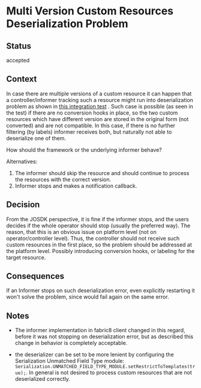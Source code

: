 # Multi Version Custom Resources Deserialization Problem

## Status

accepted

## Context

In case there are multiple versions of a custom resource it can happen that a controller/informer tracking
such a resource might run into deserialization problem as shown
in [this integration test](https://github.com/operator-framework/java-operator-sdk/blob/07aab1a9914d865364d7236e496ef9ba5b50699e/operator-framework/src/test/java/io/javaoperatorsdk/operator/MultiVersionCRDIT.java#L55-L55)
.
Such case is possible (as seen in the test) if there are no conversion hooks in place, so the two custom resources
which have different version are stored in the original form (not converted) and are not compatible.
In this case, if there is no further filtering (by labels) informer receives both, but naturally not able to deserialize
one of them.

How should the framework or the underlying informer behave?

Alternatives:

1. The informer should skip the resource and should continue to process the resources with the correct version.
2. Informer stops and makes a notification callback.

## Decision

From the JOSDK perspective, it is fine if the informer stops, and the users decides if the whole operator should stop
(usually the preferred way). The reason, that this is an obvious issue on platform level (not on operator/controller
level). Thus, the controller should not receive such custom resources in the first place, so the problem should be
addressed at the platform level. Possibly introducing conversion hooks, or labeling for the target resource.

## Consequences

If an Informer stops on such deserialization error, even explicitly restarting it won't solve the problem, since
would fail again on the same error.

## Notes

- The informer implementation in fabric8 client changed in this regard, before it was not stopping on deserialization
  error, but as described this change in behavior is completely acceptable.

- the deserializer can be set to be more lenient by configuring the Serialization Unmatched Field Type module:
  `Serialization.UNMATCHED_FIELD_TYPE_MODULE.setRestrictToTemplates(true);`. In general is not desired to
  process custom resources that are not deserialized correctly.  